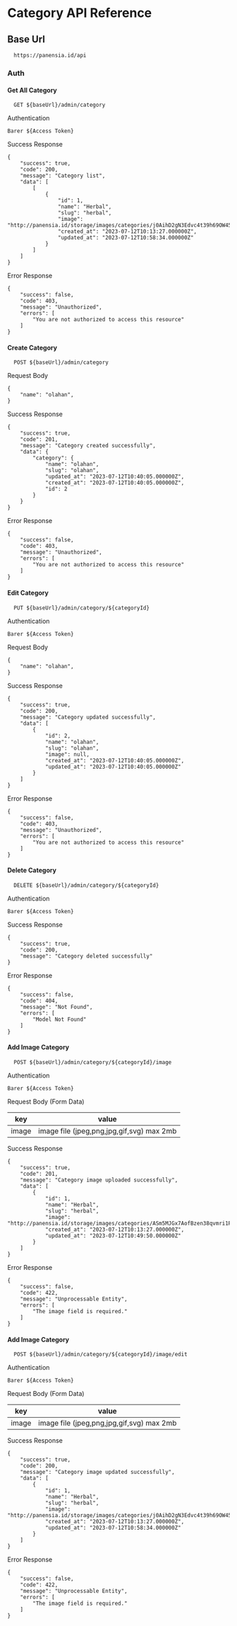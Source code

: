 
# Category API Reference

## Base Url
```http
  https://panensia.id/api
```

### Auth 

#### Get All Category 
```http
  GET ${baseUrl}/admin/category
```

Authentication
```http
Barer ${Access Token}
````

Success Response
```http
{
    "success": true,
    "code": 200,
    "message": "Category list",
    "data": [
        [
            {
                "id": 1,
                "name": "Herbal",
                "slug": "herbal",
                "image": "http://panensia.id/storage/images/categories/j0AihD2gN3Edvc4t39h69OW45GpJ036Rg9eUqzfx.jpg",
                "created_at": "2023-07-12T10:13:27.000000Z",
                "updated_at": "2023-07-12T10:58:34.000000Z"
            }
        ]
    ]
}
```
Error Response
```http
{
    "success": false,
    "code": 403,
    "message": "Unauthorized",
    "errors": [
        "You are not authorized to access this resource"
    ]
}
```

#### Create Category
```http
  POST ${baseUrl}/admin/category
```

Request Body
```http
{
    "name": "olahan",
}
````
Success Response
```http
{
    "success": true,
    "code": 201,
    "message": "Category created successfully",
    "data": {
        "category": {
            "name": "olahan",
            "slug": "olahan",
            "updated_at": "2023-07-12T10:40:05.000000Z",
            "created_at": "2023-07-12T10:40:05.000000Z",
            "id": 2
        }
    }
}
````

Error Response
```http
{
    "success": false,
    "code": 403,
    "message": "Unauthorized",
    "errors": [
        "You are not authorized to access this resource"
    ]
}
````
#### Edit Category
```http
  PUT ${baseUrl}/admin/category/${categoryId}
```

Authentication
```http
Barer ${Access Token}
````

Request Body
```http
{
    "name": "olahan",
}
```

Success Response
```http
{
    "success": true,
    "code": 200,
    "message": "Category updated successfully",
    "data": [
        {
            "id": 2,
            "name": "olahan",
            "slug": "olahan",
            "image": null,
            "created_at": "2023-07-12T10:40:05.000000Z",
            "updated_at": "2023-07-12T10:40:05.000000Z"
        }
    ]
}
````

Error Response
```http
{
    "success": false,
    "code": 403,
    "message": "Unauthorized",
    "errors": [
        "You are not authorized to access this resource"
    ]
}
````

#### Delete Category
```http
  DELETE ${baseUrl}/admin/category/${categoryId}
```

Authentication
```http
Barer ${Access Token}
````

Success Response
```http
{
    "success": true,
    "code": 200,
    "message": "Category deleted successfully"
}
````

Error Response
```http
{
    "success": false,
    "code": 404,
    "message": "Not Found",
    "errors": [
        "Model Not Found"
    ]
}
````

#### Add Image Category
```http
  POST ${baseUrl}/admin/category/${categoryId}/image
```

Authentication
```http
Barer ${Access Token}
````
Request Body (Form Data)

| key | value |
| :---: | :---: | 
| image | image file (jpeg,png,jpg,gif,svg) max 2mb |

Success Response
```http
{
    "success": true,
    "code": 201,
    "message": "Category image uploaded successfully",
    "data": [
        {
            "id": 1,
            "name": "Herbal",
            "slug": "herbal",
            "image": "http://panensia.id/storage/images/categories/ASm5MJGx7AofBzen38qvmri1PWYA0Q2VQYqyBy3Q.jpg",
            "created_at": "2023-07-12T10:13:27.000000Z",
            "updated_at": "2023-07-12T10:49:50.000000Z"
        }
    ]
}
````

Error Response
```http
{
    "success": false,
    "code": 422,
    "message": "Unprocessable Entity",
    "errors": [
        "The image field is required."
    ]
}
````

#### Add Image Category
```http
  POST ${baseUrl}/admin/category/${categoryId}/image/edit
```

Authentication
```http
Barer ${Access Token}
````

Request Body (Form Data)

| key | value |
| :---: | :---: | 
| image | image file (jpeg,png,jpg,gif,svg) max 2mb |

Success Response
```http
{
    "success": true,
    "code": 200,
    "message": "Category image updated successfully",
    "data": [
        {
            "id": 1,
            "name": "Herbal",
            "slug": "herbal",
            "image": "http://panensia.id/storage/images/categories/j0AihD2gN3Edvc4t39h69OW45GpJ036Rg9eUqzfx.jpg",
            "created_at": "2023-07-12T10:13:27.000000Z",
            "updated_at": "2023-07-12T10:58:34.000000Z"
        }
    ]
}
````

Error Response
```http
{
    "success": false,
    "code": 422,
    "message": "Unprocessable Entity",
    "errors": [
        "The image field is required."
    ]
}
````